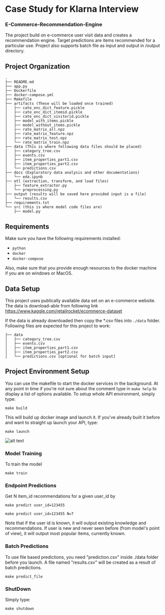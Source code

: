 # Case Study for Klarna Interview
### E-Commerce-Recommendation-Engine

The project build on e-commerce user visit data and creates a recommendation engine. Target predictions are items recommended for a particular use. Project also supports batch file as input and output in /output directory.

## Project Organization

```
.
├── README.md
├── app.py
├── Dockerfile
├── docker-compose.yml
├── Makefile
├── artifacts (These will be loaded once trained)
│   ├── cate_enc_dict_feature.pickle
│   ├── cate_enc_dict_itemid.pickle
│   ├── cate_enc_dict_visitorid.pickle
│   ├── model_with_items.pickle
│   ├── model_without_items.pickle
│   ├── rate_matrix_all.npz
│   ├── rate_matrix_feature.npz
│   ├── rate_matrix_test.npz
│   └── rate_matrix_train.npz
├── data (This is where following data files should be placed)
│   ├── category_tree.csv
│   ├── events.csv
│   ├── item_properties_part1.csv
│   ├── item_properties_part2.csv
│   └── predictions.csv
├── docs (Exploratory data analysis and other documentations)
│   └── eda.ipynb
├── etl (extraction, transform, and load files)
│   ├── feature_extractor.py
│   └── preprocessing.py
├── output (results will be saved here provided input is a file)
│   └── results.csv
├── requirements.txt
└── src (this is where model code files are)
    ├── model.py
```

## Requirements

Make sure you have the following requirements installed:

* `python`
* `docker`
* `docker-compose`

Also, make sure that you provide enough resources to the docker machine if you are on windows or MacOS.

## Data Setup

This project uses publically available data set on an e-commerce website. The data is download-able from following link https://www.kaggle.com/retailrocket/ecommerce-dataset

If the data is already downloaded then copy the *.csv files into `./data` folder. Following files are expected for this project to work:
```
├── data 
│   ├── category_tree.csv
│   ├── events.csv
│   ├── item_properties_part1.csv
│   ├── item_properties_part2.csv
│   └── predictions.csv [optional for batch input]
```


## Project Environment Setup

You can use the makefile to start the docker services in the background. At any point in time if you're not sure about the comment type in ```make help``` to display a list of options available. To setup whole API environment, simply type:

```make build```

This will build up docker image and launch it.
If you've already built it before and want to straight up launch your API, type:

```make launch```

![alt text](https://github.com/awaiskaleem/Recommendation-Engine/blob/master/images/make_launch.png?raw=true)

### Model Training
To train the model

```make train```

### Endpoint Predictions
Get N item_id recommendations for a given user_id by 

```make predict user_id=123455``` 

```make predict user_id=123455 N=7```  


Note that if the user id is known, it will output existing knowledge and recommendations. If user is new and never seen before (from model's point of view), it will output most popular items, currently known.

### Batch Predictions
To use file based predictions, you need "prediction.csv" inside ./data folder before you launch. A file named "results.csv" will be created as a result of batch predictions.

```make predict_file```

### ShutDown

Simply type:

```make shutdown```
